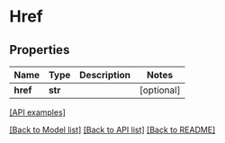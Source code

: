 # Href

## Properties
Name | Type | Description | Notes
------------ | ------------- | ------------- | -------------
**href** | **str** |  | [optional] 

[[API examples]](http://devopshq.github.io/teamcity/teamcity_models/Href.html)

[[Back to Model list]](../README.md#documentation-for-models) [[Back to API list]](../README.md#documentation-for-api-endpoints) [[Back to README]](../README.md)


